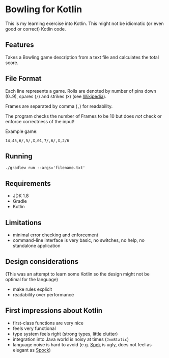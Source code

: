 # Bowling for Kotlin

This is my learning exercise into Kotlin. This might not be idiomatic
(or even good or correct) Kotlin code.

## Features

Takes a Bowling game description from a text file
and calculates the total score.

## File Format
Each line represents a game. Rolls are denoted
by number of pins down (0..9), spares (`/`) and
strikes (`X`) (see [Wikipedia](https://en.wikipedia.org/wiki/Ten-pin_bowling#Traditional_scoring)).

Frames are separated by comma (`,`) for readability.

The program checks the number of Frames to be 10
but does _not_ check or enforce correctness of the
input!

Example game:
```
14,45,6/,5/,X,01,7/,6/,X,2/6
```

## Running

`./gradlew run --args='filename.txt'`

## Requirements
* JDK 1.8
* Gradle
* Kotlin

## Limitations
* minimal error checking and enforcement
* command-line interface is very basic, no switches, no help, no standalone application

## Design considerations
(This was an attempt to learn some Kotlin so the design might
not be optimal for the language)
* make rules explicit
* readability over performance

## First impressions about Kotlin
* first-class functions are very nice
* feels very functional
* type system feels right (strong types, little clutter)
* integration into Java world is noisy at times (`JvmStatic`)
* language noise is hard to avoid (e.g. [Spek](https://spekframework.org/) is ugly, does not
  feel as elegant as [Spock](http://spockframework.org/))
